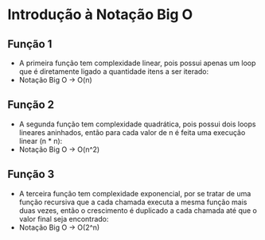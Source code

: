 # Introdução à Notação Big O #

## Função 1 ##

- A primeira função tem complexidade linear, pois possui apenas um loop que é diretamente ligado a quantidade itens a ser iterado:
- Notação Big O -> O(n)

## Função 2 ##

- A segunda função tem complexidade quadrática, pois possui dois loops lineares aninhados, então para cada valor de n é feita uma execução linear (n * n):
- Notação Big O -> O(n^2)

## Função 3 ##

- A terceira função tem complexidade exponencial, por se tratar de uma função recursiva que a cada chamada executa a mesma função mais duas vezes,
então o crescimento é duplicado a cada chamada até que o valor final seja encontrado:
- Notação Big O -> O(2^n)
